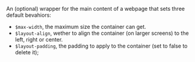 An (optional) wrapper for the main content of a webpage that sets three default bevahiors:

- `$max-width`, the maximum size the container can get.
- `$layout-align`, wether to align the container (on larger screens) to the left, right or center.
- `$layout-padding`, the padding to apply to the container (set to false to delete it);